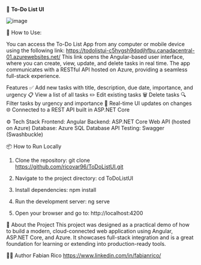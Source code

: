 📝 <b>To-Do List UI</b>

![image](https://github.com/user-attachments/assets/5b32fed5-6fe7-4f15-8087-d2910f1fd18d)

🚀 How to Use:

You can access the To-Do List App from any computer or mobile device using the following link:
https://todolistui-c5hvgsh9dqdjhfbu.canadacentral-01.azurewebsites.net/
This link opens the Angular-based user interface, where you can create, view, update, and delete tasks in real time. The app communicates with a RESTful API hosted on Azure, providing a seamless full-stack experience.


Features
✅ Add new tasks with title, description, due date, importance, and urgency
📋 View a list of all tasks
✏️ Edit existing tasks
🗑️ Delete tasks
🔍 Filter tasks by urgency and importance
🔄 Real-time UI updates on changes
🌐 Connected to a REST API built in ASP.NET Core


⚙️ Tech Stack
Frontend: Angular
Backend: ASP.NET Core Web API (hosted on Azure)
Database: Azure SQL Database
API Testing: Swagger (Swashbuckle)


📦 How to Run Locally

1. Clone the repository:
git clone https://github.com/ricovar96/ToDoListUI.git

3. Navigate to the project directory:
cd ToDoListUI

3. Install dependencies:
npm install

4. Run the development server:
ng serve

5. Open your browser and go to:
http://localhost:4200


🧠 About the Project
This project was designed as a practical demo of how to build a modern, cloud-connected web application using Angular, ASP.NET Core, and Azure. It showcases full-stack integration and is a great foundation for learning or extending into production-ready tools.


👨‍💻 Author
Fabian Rico 
https://www.linkedin.com/in/fabianrico/
